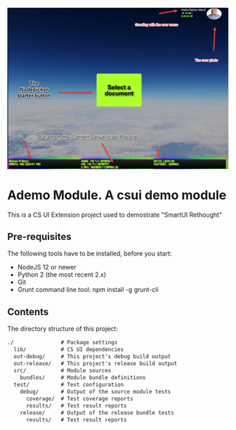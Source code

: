 ![decpad](stage1%20overview.png)
# Ademo Module. A csui demo module

This is a CS UI Extension project used to demostrate "SmartUI Rethought"

## Pre-requisites

The following tools have to be installed, before you start:

* NodeJS 12 or newer
* Python 2 (the most recent 2.x)
* Git
* Grunt command line tool:
    npm install -g grunt-cli

## Contents

The directory structure of this project:

    ./               # Package settings
      lib/           # CS UI dependencies
      out-debug/     # This project's debug build output
      out-release/   # This project's release build output
      src/           # Module sources
        bundles/     # Module bundle definitions
      test/          # Test configuration
        debug/       # Output of the source module tests
          coverage/  # Test coverage reports
          results/   # Test result reports
        release/     # Output of the release bundle tests
          results/   # Test result reports


